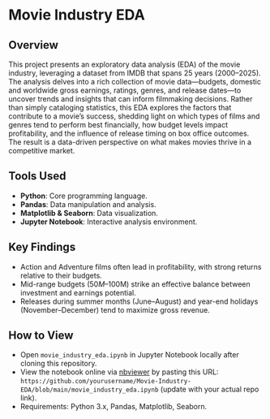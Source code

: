 # Movie Industry EDA

## Overview

This project presents an exploratory data analysis (EDA) of the movie industry, leveraging a dataset from IMDB that spans 25 years (2000–2025). The analysis delves into a rich collection of movie data—budgets, domestic and worldwide gross earnings, ratings, genres, and release dates—to uncover trends and insights that can inform filmmaking decisions. Rather than simply cataloging statistics, this EDA explores the factors that contribute to a movie’s success, shedding light on which types of films and genres tend to perform best financially, how budget levels impact profitability, and the influence of release timing on box office outcomes. The result is a data-driven perspective on what makes movies thrive in a competitive market.

## Tools Used
- **Python**: Core programming language.
- **Pandas**: Data manipulation and analysis.
- **Matplotlib & Seaborn**: Data visualization.
- **Jupyter Notebook**: Interactive analysis environment.

## Key Findings
- Action and Adventure films often lead in profitability, with strong returns relative to their budgets.
- Mid-range budgets ($50M–$100M) strike an effective balance between investment and earnings potential.
- Releases during summer months (June–August) and year-end holidays (November–December) tend to maximize gross revenue.

## How to View
- Open `movie_industry_eda.ipynb` in Jupyter Notebook locally after cloning this repository.
- View the notebook online via [nbviewer](https://nbviewer.jupyter.org/) by pasting this URL: `https://github.com/yourusername/Movie-Industry-EDA/blob/main/movie_industry_eda.ipynb` (update with your actual repo link).
- Requirements: Python 3.x, Pandas, Matplotlib, Seaborn.
